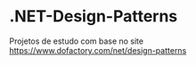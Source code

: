 # .NET-Design-Patterns
Projetos de estudo com base no site https://www.dofactory.com/net/design-patterns
